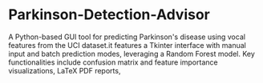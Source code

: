# Parkinson-Detection-Advisor
A Python-based GUI tool for predicting Parkinson's disease using vocal features from the UCI dataset.it features a Tkinter interface with manual input and batch prediction modes, leveraging a Random Forest model. Key functionalities include confusion matrix and feature importance visualizations, LaTeX PDF reports,
